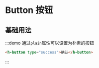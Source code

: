 # Button 按钮

## 基础用法

:::demo 通过`plain`属性可以设置为朴素的按钮

```html
<h-button type="success">确认</h-button>
```

:::
